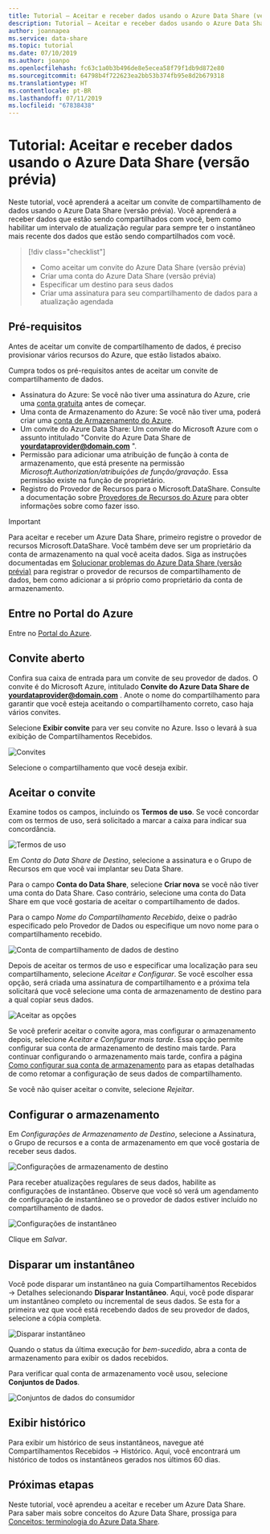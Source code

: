 ```yaml
---
title: Tutorial – Aceitar e receber dados usando o Azure Data Share (versão prévia)
description: Tutorial – Aceitar e receber dados usando o Azure Data Share (versão prévia)
author: joannapea
ms.service: data-share
ms.topic: tutorial
ms.date: 07/10/2019
ms.author: joanpo
ms.openlocfilehash: fc63c1a0b3b496de8e5ecea58f79f1db9d872e80
ms.sourcegitcommit: 64798b4f722623ea2bb53b374fb95e8d2b679318
ms.translationtype: HT
ms.contentlocale: pt-BR
ms.lasthandoff: 07/11/2019
ms.locfileid: "67838438"
---
```

# <a name="tutorial-accept-and-receive-data-using-azure-data-share-preview"></a>Tutorial: Aceitar e receber dados usando o Azure Data Share (versão prévia)

Neste tutorial, você aprenderá a aceitar um convite de compartilhamento de dados usando o Azure Data Share (versão prévia). Você aprenderá a receber dados que estão sendo compartilhados com você, bem como habilitar um intervalo de atualização regular para sempre ter o instantâneo mais recente dos dados que estão sendo compartilhados com você. 

> [!div class="checklist"]
> * Como aceitar um convite do Azure Data Share (versão prévia)
> * Criar uma conta do Azure Data Share (versão prévia)
> * Especificar um destino para seus dados
> * Criar uma assinatura para seu compartilhamento de dados para a atualização agendada

## <a name="prerequisites"></a>Pré-requisitos
Antes de aceitar um convite de compartilhamento de dados, é preciso provisionar vários recursos do Azure, que estão listados abaixo. 

Cumpra todos os pré-requisitos antes de aceitar um convite de compartilhamento de dados. 

* Assinatura do Azure: Se você não tiver uma assinatura do Azure, crie uma [conta gratuita](https://azure.microsoft.com/free/) antes de começar.
* Uma conta de Armazenamento do Azure: Se você não tiver uma, poderá criar uma [conta de Armazenamento do Azure](https://docs.microsoft.com/azure/storage/common/storage-quickstart-create-account). 
* Um convite do Azure Data Share: Um convite do Microsoft Azure com o assunto intitulado "Convite do Azure Data Share de **<yourdataprovider@domain.com>** ".
* Permissão para adicionar uma atribuição de função à conta de armazenamento, que está presente na permissão *Microsoft.Authorization/atribuições de função/gravação*. Essa permissão existe na função de proprietário. 
* Registro do Provedor de Recursos para o Microsoft.DataShare. Consulte a documentação sobre [Provedores de Recursos do Azure](https://docs.microsoft.com/azure/azure-resource-manager/resource-manager-supported-services) para obter informações sobre como fazer isso. 

> [!IMPORTANT]
> Para aceitar e receber um Azure Data Share, primeiro registre o provedor de recursos Microsoft.DataShare. Você também deve ser um proprietário da conta de armazenamento na qual você aceita dados. Siga as instruções documentadas em [Solucionar problemas do Azure Data Share (versão prévia)](data-share-troubleshoot.md) para registrar o provedor de recursos de compartilhamento de dados, bem como adicionar a si próprio como proprietário da conta de armazenamento. 

## <a name="sign-in-to-the-azure-portal"></a>Entre no Portal do Azure

Entre no [Portal do Azure](https://portal.azure.com/).

## <a name="open-invitation"></a>Convite aberto

Confira sua caixa de entrada para um convite de seu provedor de dados. O convite é do Microsoft Azure, intitulado **Convite do Azure Data Share de <yourdataprovider@domain.com>** . Anote o nome do compartilhamento para garantir que você esteja aceitando o compartilhamento correto, caso haja vários convites. 

Selecione **Exibir convite** para ver seu convite no Azure. Isso o levará à sua exibição de Compartilhamentos Recebidos.

![Convites](./media/invitations.png "Lista de convites") 

Selecione o compartilhamento que você deseja exibir. 

## <a name="accept-invitation"></a>Aceitar o convite
Examine todos os campos, incluindo os **Termos de uso**. Se você concordar com os termos de uso, será solicitado a marcar a caixa para indicar sua concordância. 

![Termos de uso](./media/terms-of-use.png "Termos de uso") 

Em *Conta do Data Share de Destino*, selecione a assinatura e o Grupo de Recursos em que você vai implantar seu Data Share. 

Para o campo **Conta do Data Share**, selecione **Criar nova** se você não tiver uma conta do Data Share. Caso contrário, selecione uma conta do Data Share em que você gostaria de aceitar o compartilhamento de dados. 

Para o campo *Nome do Compartilhamento Recebido*, deixe o padrão especificado pelo Provedor de Dados ou especifique um novo nome para o compartilhamento recebido. 

![Conta de compartilhamento de dados de destino](./media/target-data-share.png "Conta de compartilhamento de dados de destino") 

Depois de aceitar os termos de uso e especificar uma localização para seu compartilhamento, selecione *Aceitar e Configurar*. Se você escolher essa opção, será criada uma assinatura de compartilhamento e a próxima tela solicitará que você selecione uma conta de armazenamento de destino para a qual copiar seus dados. 

![Aceitar as opções](./media/accept-options.png "Aceitar as opções") 

Se você preferir aceitar o convite agora, mas configurar o armazenamento depois, selecione *Aceitar e Configurar mais tarde*. Essa opção permite configurar sua conta de armazenamento de destino mais tarde. Para continuar configurando o armazenamento mais tarde, confira a página [Como configurar sua conta de armazenamento](how-to-configure-mapping.md) para as etapas detalhadas de como retomar a configuração de seus dados de compartilhamento. 

Se você não quiser aceitar o convite, selecione *Rejeitar*. 

## <a name="configure-storage"></a>Configurar o armazenamento
Em *Configurações de Armazenamento de Destino*, selecione a Assinatura, o Grupo de recursos e a conta de armazenamento em que você gostaria de receber seus dados. 

![Configurações de armazenamento de destino](./media/target-storage-settings.png "Armazenamento de destino") 

Para receber atualizações regulares de seus dados, habilite as configurações de instantâneo. Observe que você só verá um agendamento de configuração de instantâneo se o provedor de dados estiver incluído no compartilhamento de dados. 

![Configurações de instantâneo](./media/snapshot-settings.png "Configurações de instantâneo") 

Clique em *Salvar*. 

## <a name="trigger-a-snapshot"></a>Disparar um instantâneo

Você pode disparar um instantâneo na guia Compartilhamentos Recebidos -> Detalhes selecionando **Disparar Instantâneo**. Aqui, você pode disparar um instantâneo completo ou incremental de seus dados. Se esta for a primeira vez que você está recebendo dados de seu provedor de dados, selecione a cópia completa. 

![Disparar instantâneo](./media/trigger-snapshot.png "Disparar instantâneo") 

Quando o status da última execução for *bem-sucedido*, abra a conta de armazenamento para exibir os dados recebidos. 

Para verificar qual conta de armazenamento você usou, selecione **Conjuntos de Dados**. 

![Conjuntos de dados do consumidor](./media/consumer-datasets.png "Mapeamento de conjunto de dados do consumidor") 

## <a name="view-history"></a>Exibir histórico
Para exibir um histórico de seus instantâneos, navegue até Compartilhamentos Recebidos -> Histórico. Aqui, você encontrará um histórico de todos os instantâneos gerados nos últimos 60 dias. 

## <a name="next-steps"></a>Próximas etapas
Neste tutorial, você aprendeu a aceitar e receber um Azure Data Share. Para saber mais sobre conceitos do Azure Data Share, prossiga para [Conceitos: terminologia do Azure Data Share](terminology.md).